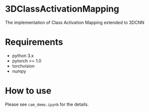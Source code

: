 # 3DClassActivationMapping
The implementation of Class Activation Mapping extended to 3DCNN

# Requirements
* python 3.x
* pytorch >= 1.0
* torchvision
* numpy

# How to use
Please see `cam_demo.ipynb` for the details.
